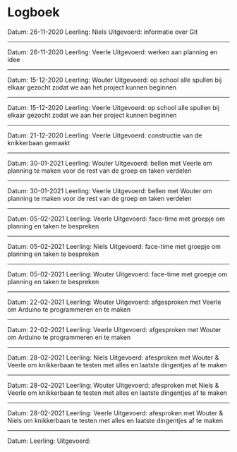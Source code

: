 # Logboek

Datum: 26-11-2020
Leerling: Niels
Uitgevoerd: informatie over Git

---

Datum: 26-11-2020
Leerling: Veerle
Uitgevoerd: werken aan planning en idee

---

Datum: 15-12-2020
Leerling: Wouter
Uitgevoerd: op school alle spullen bij elkaar gezocht zodat we aan het project kunnen beginnen

---

Datum: 15-12-2020
Leerling: Veerle
Uitgevoerd: op school alle spullen bij elkaar gezocht zodat we aan her project kunnen beginnen

---

Datum: 21-12-2020
Leerling: Veerle
Uitgevoerd: constructie van de knikkerbaan gemaakt

---

Datum: 30-01-2021 
Leerling: Wouter
Uitgevoerd: bellen met Veerle om planning te maken voor de rest van de groep en taken verdelen

---

Datum: 30-01-2021
Leerling: Veerle
Uitgevoerd: bellen met Wouter om planning te maken voor de rest van de groep en taken verdelen

---

Datum: 05-02-2021
Leerling: Veerle
Uitgevoerd: face-time met groepje om planning en taken te bespreken

---

Datum: 05-02-2021
Leerling: Niels
Uitgevoerd: face-time met groepje om planning en taken te bespreken

---

Datum: 05-02-2021
Leerling: Wouter
Uitgevoerd: face-time met groepje om planning en taken te bespreken

---

Datum: 22-02-2021
Leerling: Wouter
Uitgevoerd: afgesproken met Veerle om Arduino te programmeren en te maken

---

Datum: 22-02-2021
Leerling: Veerle
Uitgevoerd: afgesproken met Wouter om Arduino te programmeren en te maken

---

Datum: 28-02-2021 
Leerling: Niels
Uitgevoerd: afesproken met Wouter & Veerle om knikkerbaan te testen met alles en laatste dingentjes af te maken

---

Datum: 28-02-2021 
Leerling: Wouter
Uitgevoerd: afesproken met Niels & Veerle om knikkerbaan te testen met alles en laatste dingentjes af te maken

---

Datum: 28-02-2021 
Leerling: Veerle
Uitgevoerd: afesproken met Wouter & Niels om knikkerbaan te testen met alles en laatste dingentjes af te maken

---

Datum: 
Leerling: 
Uitgevoerd: 
